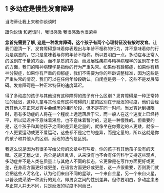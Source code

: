 ## 1 多动症是慢性发育障碍

当海蒂让我上来和你谈谈时

跟你说话 和邀请时，我很感激 我很感激也很荣幸

**您首先需要了解, 这是一种发育障碍，这个孩子有两个心理特征没有按时发育**。让我们澄清一下，发育障碍意味着你表现出与年龄不相称的行为，并不意味着你的行为是病态的，它只是意味着与你的年龄不相称。所以要明白一点，多动症与正常人的区别在于量的方面，而不是质的方面，而发展性疾病与精神病理学的区别在于质的方面，我们的精神病理学是指你的行为严重失常。如果你有躁郁症，如果你有精神分裂症，如果你有严重的抑郁症，我们不需要为你的年龄调整标准，因为这些是严重失常的情况，我们可以在任何年龄段确认。自闭症是另一个，这些不是发展障碍。发育障碍是一种正常特征的速度延迟。

得了多动症的孩子与其他没有这种障碍的孩子有什么区别？发育障碍是一种正常特征的延迟，这种儿童与其他没有这种障碍的儿童的区别在于延迟的程度，他们会经历其他人在正常发育中会经历的相同阶段，但不是在同一时间。当发育达到极限时，患有多动症的人将在一个程度上远远落后于它，而一般人在这个速度上已经持平，所以延迟并不意味着滞后，也不意味着暂时的，这是一种慢性的。但重要的是，这个孩子和其他孩子之间的差异是定量的，就像坐在你旁边的人更矮，就像一个人更爱运动或更不爱运动，这些都不是定性的差异，而是定量的，所以这就是你的孩子和其他人的区别，延迟的法令是区别。

我这么说是因为有很多写给父母的文章中有写着，你的孩子有其他孩子没有的天赋。这是无稽之谈，完全是胡言乱语，从来没有也不会有任何科学支持这些观点，多动症并不是人类在质量上与其他人不同的状态，它更像是在写作方面更好或更差，在身高方面更好或更差，在语言方面更好或更差，这一点很重要，否则我们就会把这些人污名化，认为他们来自不同的星球，一个来自金星，另一个来自火星，以普及或采纳一种流行的观点，即男女之间的性别差异。但你要明白，多动症患者与正常人并无不同，只是延迟的程度不同而已。
